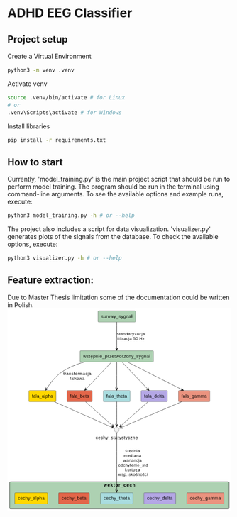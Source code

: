 # ADHD EEG Classifier

## Project setup

Create a Virtual Environment

```bash
python3 -m venv .venv
```

Activate venv

```bash
source .venv/bin/activate # for Linux
# or 
.venv\Scripts\activate # for Windows
```

Install libraries

```bash
pip install -r requirements.txt
```

## How to start

Currently, 'model_training.py' is the main project script that should be run to perform model training. The program should be run in the terminal using command-line arguments. To see the available options and example runs, execute:

```bash
python3 model_training.py -h # or --help
```

The project also includes a script for data visualization. 'visualizer.py' generates plots of the signals from the database. To check the available options, execute:
```bash
python3 visualizer.py -h # or --help
```

## Feature extraction:
Due to Master Thesis limitation some of the documentation could be written in Polish.
![Data flow](./doc/data_flow.png)